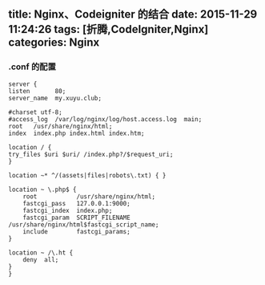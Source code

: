 title: Nginx、Codeigniter 的结合
date: 2015-11-29 11:24:26
tags: [折腾,CodeIgniter,Nginx]
categories: Nginx
---

### .conf 的配置

    server {
    listen       80;
    server_name  my.xuyu.club;

    #charset utf-8;
    #access_log  /var/log/nginx/log/host.access.log  main;
	root   /usr/share/nginx/html;
	index  index.php index.html index.htm;
	
	location / {
    try_files $uri $uri/ /index.php?/$request_uri;
	}
	
	location ~* ^/(assets|files|robots\.txt) { }
	
	location ~ \.php$ {
        root           /usr/share/nginx/html;
        fastcgi_pass   127.0.0.1:9000;
        fastcgi_index  index.php;
        fastcgi_param  SCRIPT_FILENAME  /usr/share/nginx/html$fastcgi_script_name;
        include        fastcgi_params;
    }
	
	location ~ /\.ht {
        deny  all;
    }
    }



